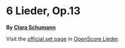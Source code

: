
# 6 Lieder, Op.13

__By [Clara Schumann](..)__

Visit the [official set page] in [OpenScore Lieder].

[official set page]: https://musescore.com/openscore-lieder-corpus/sets/5097002
[OpenScore Lieder]: https://musescore.com/openscore-lieder-corpus
